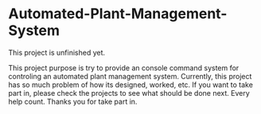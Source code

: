 # Automated-Plant-Management-System
This project is unfinished yet.

This project purpose is try to provide an console command system for controling an automated plant management system.
Currently, this project has so much problem of how its designed, worked, etc. If you want to take part in, please check the projects to see what should be done next.
Every help count.
Thanks you for take part in.
